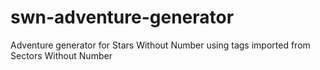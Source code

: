# swn-adventure-generator
Adventure generator for Stars Without Number using tags imported from Sectors Without Number
